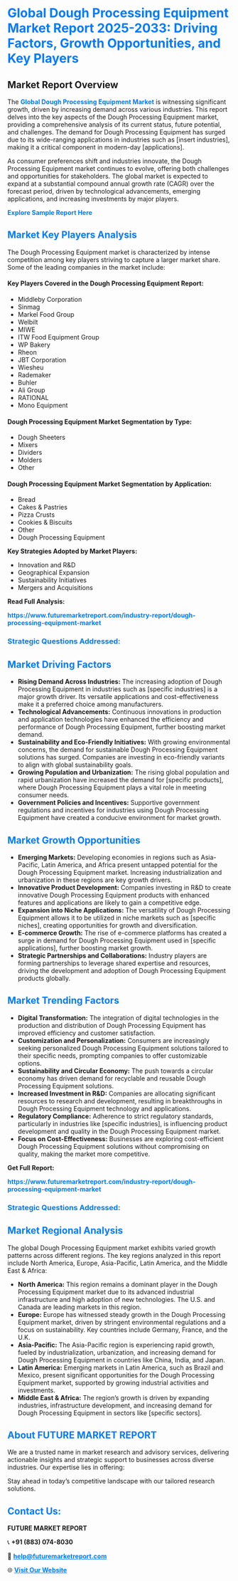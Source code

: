 <h1 style="color: #007BFF;">Global Dough Processing Equipment Market Report 2025-2033: Driving Factors, Growth Opportunities, and Key Players</h1>

<section id="overview">
<h2>Market Report Overview</h2>
<p>The <a href="https://www.futuremarketreport.com/industry-report/dough-processing-equipment-market" style="color: #007BFF; text-decoration: none;"><strong>Global Dough Processing Equipment Market</strong></a> is witnessing significant growth, driven by increasing demand across various industries. This report delves into the key aspects of the Dough Processing Equipment market, providing a comprehensive analysis of its current status, future potential, and challenges. The demand for Dough Processing Equipment has surged due to its wide-ranging applications in industries such as [insert industries], making it a critical component in modern-day [applications].</p>
<p>As consumer preferences shift and industries innovate, the Dough Processing Equipment market continues to evolve, offering both challenges and opportunities for stakeholders. The global market is expected to expand at a substantial compound annual growth rate (CAGR) over the forecast period, driven by technological advancements, emerging applications, and increasing investments by major players.</p>
</section>

<section id="overview">
<p><a href="https://www.futuremarketreport.com/request-sample/reportId=124257" style="color: #007BFF; text-decoration: none;"><strong>Explore Sample Report Here</strong></a></p>
</section>

<section id="key-players">
<h2 style="color: #007BFF;">Market Key Players Analysis</h2>
<p>The Dough Processing Equipment market is characterized by intense competition among key players striving to capture a larger market share. Some of the leading companies in the market include:</p>
<h4>Key Players Covered in the Dough Processing Equipment Report:</h4>
<ul><li>Middleby Corporation</li><li>Sinmag</li><li>Markel Food Group</li><li>Welbilt</li><li>MIWE</li><li>ITW Food Equipment Group</li><li>WP Bakery</li><li>Rheon</li><li>JBT Corporation</li><li>Wiesheu</li><li>Rademaker</li><li>Buhler</li><li>Ali Group</li><li>RATIONAL</li><li>Mono Equipment</li></ul>
<h4>Dough Processing Equipment Market Segmentation by Type:</h4>
<ul><li>Dough Sheeters</li><li>Mixers</li><li>Dividers</li><li>Molders</li><li>Other</li></ul>

<h4>Dough Processing Equipment Market Segmentation by Application:</h4>
<ul><li>Bread</li><li>Cakes &amp; Pastries</li><li>Pizza Crusts</li><li>Cookies &amp; Biscuits</li><li>Other</li><li>Dough Processing Equipment</li></ul>
<p><strong>Key Strategies Adopted by Market Players:</strong></p>
<ul>
<li>Innovation and R&D</li>
<li>Geographical Expansion</li>
<li>Sustainability Initiatives</li>
<li>Mergers and Acquisitions</li>
</ul>
</section>

<section>
<p><strong>Read Full Analysis: </strong></p><a href="https://www.futuremarketreport.com/industry-report/dough-processing-equipment-market" style="color: #007BFF; text-decoration: none;"><strong>https://www.futuremarketreport.com/industry-report/dough-processing-equipment-market</strong></a>
<h3 style="color: #007BFF;">Strategic Questions Addressed:</h3>
</section>

<section id="driving-factors">
<h2 style="color: #007BFF;">Market Driving Factors</h2>
<ul>
<li><strong>Rising Demand Across Industries:</strong> The increasing adoption of Dough Processing Equipment in industries such as [specific industries] is a major growth driver. Its versatile applications and cost-effectiveness make it a preferred choice among manufacturers.</li>
<li><strong>Technological Advancements:</strong> Continuous innovations in production and application technologies have enhanced the efficiency and performance of Dough Processing Equipment, further boosting market demand.</li>
<li><strong>Sustainability and Eco-Friendly Initiatives:</strong> With growing environmental concerns, the demand for sustainable Dough Processing Equipment solutions has surged. Companies are investing in eco-friendly variants to align with global sustainability goals.</li>
<li><strong>Growing Population and Urbanization:</strong> The rising global population and rapid urbanization have increased the demand for [specific products], where Dough Processing Equipment plays a vital role in meeting consumer needs.</li>
<li><strong>Government Policies and Incentives:</strong> Supportive government regulations and incentives for industries using Dough Processing Equipment have created a conducive environment for market growth.</li>
</ul>
</section>

<section id="growth-opportunities">
<h2 style="color: #007BFF;">Market Growth Opportunities</h2>
<ul>
<li><strong>Emerging Markets:</strong> Developing economies in regions such as Asia-Pacific, Latin America, and Africa present untapped potential for the Dough Processing Equipment market. Increasing industrialization and urbanization in these regions are key growth drivers.</li>
<li><strong>Innovative Product Development:</strong> Companies investing in R&D to create innovative Dough Processing Equipment products with enhanced features and applications are likely to gain a competitive edge.</li>
<li><strong>Expansion into Niche Applications:</strong> The versatility of Dough Processing Equipment allows it to be utilized in niche markets such as [specific niches], creating opportunities for growth and diversification.</li>
<li><strong>E-commerce Growth:</strong> The rise of e-commerce platforms has created a surge in demand for Dough Processing Equipment used in [specific applications], further boosting market growth.</li>
<li><strong>Strategic Partnerships and Collaborations:</strong> Industry players are forming partnerships to leverage shared expertise and resources, driving the development and adoption of Dough Processing Equipment products globally.</li>
</ul>
</section>

<section id="trending-factors">
<h2 style="color: #007BFF;">Market Trending Factors</h2>
<ul>
<li><strong>Digital Transformation:</strong> The integration of digital technologies in the production and distribution of Dough Processing Equipment has improved efficiency and customer satisfaction.</li>
<li><strong>Customization and Personalization:</strong> Consumers are increasingly seeking personalized Dough Processing Equipment solutions tailored to their specific needs, prompting companies to offer customizable options.</li>
<li><strong>Sustainability and Circular Economy:</strong> The push towards a circular economy has driven demand for recyclable and reusable Dough Processing Equipment solutions.</li>
<li><strong>Increased Investment in R&D:</strong> Companies are allocating significant resources to research and development, resulting in breakthroughs in Dough Processing Equipment technology and applications.</li>
<li><strong>Regulatory Compliance:</strong> Adherence to strict regulatory standards, particularly in industries like [specific industries], is influencing product development and quality in the Dough Processing Equipment market.</li>
<li><strong>Focus on Cost-Effectiveness:</strong> Businesses are exploring cost-efficient Dough Processing Equipment solutions without compromising on quality, making the market more competitive.</li>
</ul>
</section>

<section>
<p><strong>Get Full Report: </strong></p><a href="https://www.futuremarketreport.com/industry-report/dough-processing-equipment-market" style="color: #007BFF; text-decoration: none;"><strong>https://www.futuremarketreport.com/industry-report/dough-processing-equipment-market</strong></a>
<h3 style="color: #007BFF;">Strategic Questions Addressed:</h3>
</section>


<section id="regional-analysis">
<h2 style="color: #007BFF;">Market Regional Analysis</h2>
<p>The global Dough Processing Equipment market exhibits varied growth patterns across different regions. The key regions analyzed in this report include North America, Europe, Asia-Pacific, Latin America, and the Middle East & Africa:</p>
<ul>
<li><strong>North America:</strong> This region remains a dominant player in the Dough Processing Equipment market due to its advanced industrial infrastructure and high adoption of new technologies. The U.S. and Canada are leading markets in this region.</li>
<li><strong>Europe:</strong> Europe has witnessed steady growth in the Dough Processing Equipment market, driven by stringent environmental regulations and a focus on sustainability. Key countries include Germany, France, and the U.K.</li>
<li><strong>Asia-Pacific:</strong> The Asia-Pacific region is experiencing rapid growth, fueled by industrialization, urbanization, and increasing demand for Dough Processing Equipment in countries like China, India, and Japan.</li>
<li><strong>Latin America:</strong> Emerging markets in Latin America, such as Brazil and Mexico, present significant opportunities for the Dough Processing Equipment market, supported by growing industrial activities and investments.</li>
<li><strong>Middle East & Africa:</strong> The region’s growth is driven by expanding industries, infrastructure development, and increasing demand for Dough Processing Equipment in sectors like [specific sectors].</li>
</ul>
</section>

<footer>
<h2 style="color: #007BFF;">About FUTURE MARKET REPORT</h2>
<p>We are a trusted name in market research and advisory services, delivering actionable insights and strategic support to businesses across diverse industries. Our expertise lies in offering:</p>

<p>Stay ahead in today’s competitive landscape with our tailored research solutions.</p>

<h2 style="color: #007BFF;">Contact Us:</h2>
<p><strong>FUTURE MARKET REPORT</strong></p>
<p>📞 <strong>+91 (883) 074-8030</strong></p>
<p>📧 <strong><a href="mailto:help@futuremarketreport.com" style="color: #007BFF;">help@futuremarketreport.com</a></strong></p>
<p>🌐 <strong><a href="https://www.futuremarketreport.com/" style="color: #007BFF;">Visit Our Website</a></strong></p>
</footer>